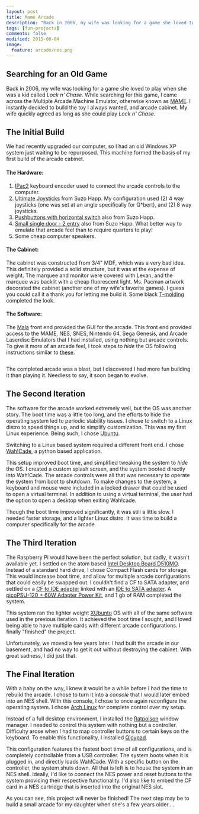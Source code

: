 ```yaml
---
layout: post
title: Mame Arcade
description: "Back in 2006, my wife was looking for a game she loved to play when she was a kid called Lock n' Chase. While searching for this game, I came across the Multiple Arcade Machine Emulator, otherwise known as MAME. I instantly decided to build the toy I always wanted, and arcade cabinet. My wife quickly agreed as long as she could play Lock n' Chase."
tags: [fun-projects]
comments: false
modified: 2015-08-04
image:
  feature: arcade/nes.png
---
```


## Searching for an Old Game

Back in 2006, my wife was looking for a game she loved to play when she was a kid called _Lock n' Chase_. While searching for this game, I came across the Multiple Arcade Machine Emulator, otherwise known as [MAME](http://mamedev.org). I instantly decided to build the toy I always wanted, and arcade cabinet. My wife quickly agreed as long as she could play _Lock n' Chase_.

## The Initial Build

We had recently upgraded our computer, so I had an old Windows XP system just waiting to be repurposed. This machine formed the basis of my first build of the arcade cabinet.

#### The Hardware:

1. [IPac2](http://ultimarc.com/ipac1.html) keyboard encoder used to connect the arcade controls to the computer.
2. [Ultimate Joysticks](http://na.suzohapp.com/amusement_products/joysticks/) from Suzo Happ. My configuration used (2) 4 way joysticks (one was set at an angle specifically for Q*bert), and (2) 8 way joysticks.
3. [Pushbuttons with horizontal switch](http://na.suzohapp.com/amusement_products/pushbuttons/) also from Suzo Happ.
4. [Small single door - 2 entry](http://na.suzohapp.com/amusement_products/coin_doors/40-0055-00) also from Suzo Happ. What better way to emulate that arcade feel than to require quarters to play!
5. Some cheap computer speakers.

#### The Cabinet:

The cabinet was constructed from 3/4" MDF, which was a very bad idea. This definitely provided a solid structure, but it was at the expense of weight. The marquee and monitor were covered with Lexan, and the marquee was backlit with a cheap fluorescent light. Ms. Pacman artwork decorated the cabinet (another one of my wife's favorite games). I guess you could call it a thank you for letting me build it. Some black [T-molding](http://www.t-molding.com/3-4in-black-t-molding.html) completed the look.

#### The Software:

The [Mala](http://www.malafe.net) front end provided the GUI for the arcade. This front end provided access to the MAME, NES, SNES, Nintendo 64, Sega Genesis, and Arcade Laserdisc Emulators that I had installed, using nothing but arcade controls. To give it more of an arcade feel, I took steps to _hide_ the OS following instructions similar to [these](http://wiki.arcadecontrols.com/wiki/Hiding_Windows).

<figure style="text-align: center">
    <img src="{{ site.url }}/images/arcade/arcade-cabinet.jpg" alt="">
</figure>

The completed arcade was a blast, but I discovered I had more fun building it than playing it. Needless to say, it soon began to evolve.

## The Second Iteration

The software for the arcade worked extremely well, but the OS was another story. The boot time was a little too long, and the efforts to hide the operating system led to periodic stability issues. I chose to switch to a Linux distro to speed things up, and to simplify customization. This was my first Linux experience. Being such, I chose [Ubuntu](http://www.ubuntu.com).

Switching to a Linux based system required a different front end. I chose [Wah!Cade](http://www.anti-particle.com/wahcade.shtml), a python based application.

This setup improved boot time, and simplified tweaking the system to _hide_ the OS. I created a custom splash screen, and the system booted directly into Wah!Cade. The arcade controls were all that was necessary to operate the system from boot to shutdown. To make changes to the system, a keyboard and mouse were included in a locked drawer that could be used to open a virtual terminal. In addition to using a virtual terminal, the user had the option to open a desktop when exiting Wah!cade.

Though the boot time improved significantly, it was still a little slow. I needed faster storage, and a lighter Linux distro. It was time to build a computer specifically for the arcade.

## The Third Iteration

The Raspberry Pi would have been the perfect solution, but sadly, it wasn't available yet. I settled on the atom based [Intel Desktop Board D510MO](http://www.intel.com/content/www/us/en/motherboards/desktop-motherboards/desktop-board-di510mo.html). Instead of a standard hard drive, I chose Compact Flash cards for storage. This would increase boot time, and allow for multiple arcade configurations that could easily be swapped out. I couldn't find a CF to SATA adapter, and settled on a [CF to IDE adapter](http://www.amazon.com/Syba-SD-CF-IDE--Connects-3-5-Inch-Interface/dp/B000TMDE6G/ref=sr_1_2?ie=UTF8&qid=1438635202&sr=8-2&keywords=CF+ide) linked with an [IDE to SATA adapter](http://www.amazon.com/HDE®-SATA-Drive-Interface-Adapter/dp/B0096BEJDI/ref=sr_1_1?ie=UTF8&qid=1438635270&sr=8-1&keywords=IDE+to+SATA). A [picoPSU-120 + 60W Adapter Power Kit](http://www.mini-box.com/picoPSU-120-power-kit), and 1 gb of RAM completed the system.

This system ran the lighter weight [XUbuntu](http://xubuntu.org) OS with all of the same software used in the previous iteration. It achieved the boot time I sought, and I loved being able to have multiple cards with different arcade configurations. I finally "finished" the project.

Unfortunately, we moved a few years later. I had built the arcade in our basement, and had no way to get it out without destroying the cabinet. With great sadness, I did just that.

## The Final Iteration

With a baby on the way, I knew it would be a while before I had the time to rebuild the arcade. I chose to turn it into a _console_ that I would later embed into an NES shell. With this console, I chose to once again reconfigure the operating system. I chose [Arch Linux](https://www.archlinux.org) for complete control over my setup.

Instead of a full desktop environment, I installed the [Ratpoison](http://www.nongnu.org/ratpoison/) window manager. I needed to control this system with nothing but a controller. Difficulty arose when I had to map controller buttons to certain keys on the keyboard. To enable this functionality, I installed [Qjoypad](http://qjoypad.sourceforge.net).

This configuration features the fastest boot time of all configurations, and is completely controllable from a USB controller. The system boots when it is plugged in, and directly loads Wah!Cade. With a specific button on the controller, the system shuts down. All that is left is to house the system in an NES shell. Ideally, I'd like to connect the NES power and reset buttons to the system providing their respective functionality. I'd also like to embed the CF card in a NES cartridge that is inserted into the original NES slot.

As you can see, this project will never be finished! The next step may be to build a small arcade for my daughter when she's a few years older....

